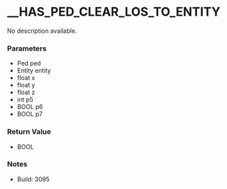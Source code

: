 # __HAS_PED_CLEAR_LOS_TO_ENTITY

No description available.

### Parameters
* Ped ped
* Entity entity
* float x
* float y
* float z
* int p5
* BOOL p6
* BOOL p7

### Return Value
* BOOL

### Notes
* Build: 3095

